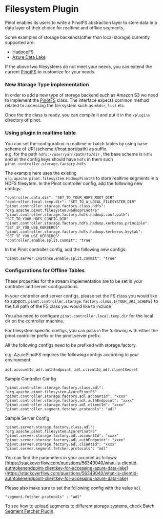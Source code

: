 # Filesystem Plugin

Pinot enables its users to write a PinotFS abstraction layer to store data in a data layer of their choice for realtime and offline segments.

Some examples of storage backends\(other than local storage\) currently supported are:

* [HadoopFS](https://hadoop.apache.org/docs/current/hadoop-project-dist/hadoop-common/FileSystemShell.html)
* [Azure Data Lake](https://azure.microsoft.com/en-us/solutions/data-lake/)

If the above two filesystems do not meet your needs, you can extend the current [PinotFS](https://github.com/apache/incubator-pinot/blob/master/pinot-spi/src/main/java/org/apache/pinot/spi/filesystem/PinotFS.java) to customize for your needs.

### New Storage Type implementation

In order to add a new type of storage backend such as Amazon S3 we need to  implement the [PinotFS](https://github.com/apache/incubator-pinot/blob/master/pinot-spi/src/main/java/org/apache/pinot/spi/filesystem/PinotFS.java) class. The interface expects common method related to accessing the file system such as `mkdir`, `list` etc.

Once the the class is ready, you can compile it and put it in the `/plugins` directory of pinot.

### Using plugin in realtime table

You can set the configuration in realtime or batch tables by using base scheme of URI \(scheme://host:port/path\) as suffix.  
e.g. for the path `hdfs://user/yarn/path/to/dir` , the base scheme is `hdfs` and all the config keys should have `hdfs` in them such `pinot.controller.storage.factory.hdfs`

The example here uses the existing `org.apache.pinot.filesystem.HadoopPinotFS` to store realtime segments in a HDFS filesytem. In the Pinot controller config, add the following new configs:

```text
"controller.data.dir": "SET_TO_YOUR_HDFS_ROOT_DIR"
"controller.local.temp.dir": "SET_TO_A_LOCAL_FILESYSTEM_DIR"
"pinot.controller.storage.factory.class.hdfs": "org.apache.pinot.filesystem.HadoopPinotFS"
"pinot.controller.storage.factory.hdfs.hadoop.conf.path": "SET_TO_YOUR_HDFS_CONFIG_DIR"
"pinot.controller.storage.factory.hdfs.hadoop.kerberos.principle": "SET_IF_YOU_USE_KERBEROS"
"pinot.controller.storage.factory.hdfs.hadoop.kerberos.keytab": "SET_IF_YOU_USE_KERBEROS"
"controller.enable.split.commit": "true"
```

In the Pinot controller config, add the following new configs:

```text
"pinot.server.instance.enable.split.commit": "true"
```

### Configurations for Offline Tables

These properties for the stream implementation are to be set in your controller and server configurations.

In your controller and server configs, please set the FS class you would like to support. `pinot.controller.storage.factory.class.${YOUR_URI_SCHEME}` to the full path of the FS class you would like to include

You also need to configure `pinot.controller.local.temp.dir` for the local dir on the controller machine.

For filesystem specific configs, you can pass in the following with either the pinot.controller prefix or the pinot.server prefix.

All the following configs need to be prefixed with storage.factory.

e.g. AzurePinotFS requires the following configs according to your environment:

`adl.accountId`, `adl.authEndpoint,` `adl.clientId`, `adl.clientSecret`

Sample Controller Config

```text
"pinot.controller.storage.factory.class.adl": "org.apache.pinot.filesystem.AzurePinotFS"
"pinot.controller.storage.factory.adl.accountId": "xxxx"
"pinot.controller.storage.factory.adl.authEndpoint": "xxxx"
"pinot.controller.storage.factory.adl.clientId": "xxxx"
"pinot.controller.segment.fetcher.protocols": "adl"
```

Sample Server Config

```text
"pinot.server.storage.factory.class.adl": "org.apache.pinot.filesystem.AzurePinotFS"
"pinot.server.storage.factory.adl.accountId": "xxxx"
"pinot.server.storage.factory.adl.authEndpoint": "xxxx"
"pinot.server.storage.factory.adl.clientId": "xxxx"
"pinot.server.segment.fetcher.protocols": "adl"
```

You can find the parameters in your account as follows: [https://stackoverflow.com/questions/56349040/what-is-clientid-authtokenendpoint-clientkey-for-accessing-azure-data-lake](https://stackoverflow.com/questions/56349040/what-is-clientid-authtokenendpoint-clientkey-for-accessing-azure-data-lake)

Please also make sure to set the following config with the value `adl`

```text
"segment.fetcher.protocols" : "adl"
```

To see how to upload segments to different storage systems, check [Batch Segment Fetcher Plugin](write-your-batch.md).


